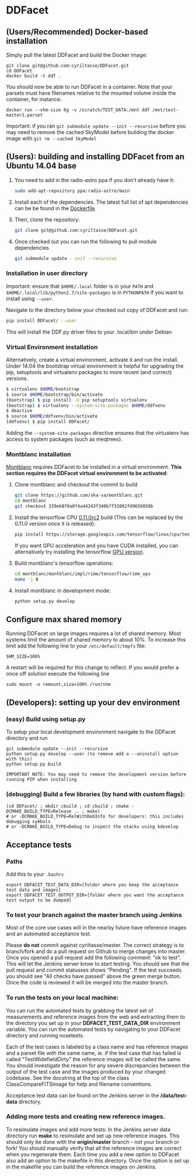 # DDFacet
## (Users/Recommended) Docker-based installation
Simply pull the latest DDFacet and build the Docker image:
```
git clone git@github.com:cyriltasse/DDFacet.git
cd DDFacet
docker build -t ddf .
```
You should now be able to run DDFacet in a container. Note that your parsets must have filenames relative to the mounted volume inside the container, for instance:
```
docker run --shm-size 6g -v /scratch/TEST_DATA:/mnt ddf /mnt/test-master1.parset
```
Important: if you ran ```git submodule update --init --recursive``` before you may need to remove the cached SkyModel before building the docker image with ```git rm --cached SkyModel```

## (Users): building and installing DDFacet from an Ubuntu 14.04 base

1. You need to add in the radio-astro ppa if you don't already have it:

    ```bash
    sudo add-apt-repository ppa:radio-astro/main
    ```

2. Install each of the dependencies. The latest full list of apt dependencies can be be found in the [Dockerfile](https://github.com/cyriltasse/DDFacet/blob/master/Dockerfile)

3. Then, clone the repository:

    ```bash
    git clone git@github.com:cyriltasse/DDFacet.git
    ```

4. Once checked out you can run the following to pull module dependencies

    ```bash
    git submodule update --init --recursive
    ```

### Installation in user directory

Important: ensure that ```$HOME/.local``` folder is in your ```PATH``` and ```$HOME/.local/lib/python2.7/site-packages``` is in ```PYTHONPATH``` if you want to install using ```--user```.

Navigate to the directory below your checked out copy of DDFacet and run:

```bash
pip install DDFacet/ --user
```

This will install the DDF.py driver files to your .local/bin under Debian

### Virtual Environment installation

Alternatively, create a virtual environment, activate it and run the install. Under 14.04 the bootstrap virtual environment is helpful for upgrading the pip, setuptools and virtualenv packages to more recent (and correct) versions.

```bash
$ virtualenv $HOME/bootstrap
$ source $HOME/bootstrap/bin/activate
(bootstrap) $ pip install -U pip setuptools virtualenv
(bootstrap) $ virtualenv --system-site-packages $HOME/ddfvenv
$ deactive
$ source $HOME/ddfvenv/bin/activate
(ddfvenv) $ pip install DDFacet/
```
Adding the `--system-site-packages` directive ensures that the virtualenv has access to system packages (such as meqtrees).

### Montblanc installation

[Montblanc](https://github.com/ska-sa/montblanc) requires DDFacet to be installed in a virtual environment. **This section requires the DDFacet virtual environment to be activated**:

1. Clone montblanc and checkout the commit to build

    ```bash
    git clone https://github.com/ska-sa/montblanc.git
    cd montblanc
    git checkout 339eb8f8a0f4a44243f340b7f33882fd9656858b
    ```

2. Install the tensorflow CPU [0.11.0rc2][tf_pip_install] build (This can be replaced by the 0.11.0 version once it is released):

    ```bash
    pip install https://storage.googleapis.com/tensorflow/linux/cpu/tensorflow-0.11.0rc2-cp27-none-linux_x86_64.whl
    ```

    If you want GPU acceleration and you have CUDA installed, you can alternatively try installing the tensorflow [GPU version][tf_pip_install].

3. Build montblanc's tensorflow operations:

    ```bash
    cd montblanc/montblanc/impl/rime/tensorflow/rime_ops
    make -j 8
    ```
4. Install montblanc in development mode:

    ```bash
    python setup.py develop
    ```


## Configure max shared memory

Running DDFacet on large images requires a lot of shared memory. Most systems limit the amount of shared memory to about 10%. To increase this limit add the following line to your ``/etc/default/tmpfs`` file:

```
SHM_SIZE=100%
```

A restart will be required for this change to reflect. If you would prefer a once off solution execute the following line

```
sudo mount -o remount,size=100% /run/shm
```

## (Developers): setting up your dev environment

### (easy) Build using setup.py
To setup your local development environment navigate to the DDFacet directory and run
```
git submodule update --init --recursive
python setup.py develop --user (to remove add a --uninstall option with this)
python setup.py build

IMPORTANT NOTE: You may need to remove the development version before running PIP when installing
```
### (debugging) Build a few libraries (by hand with custom flags):

```
(cd DDFacet/ ; mkdir cbuild ; cd cbuild ; cmake -DCMAKE_BUILD_TYPE=Release .. ; make)
# or -DCMAKE_BUILD_TYPE=RelWithDebInfo for developers: this includes debugging symbols
# or -DCMAKE_BUILD_TYPE=Debug to inspect the stacks using kdevelop
```

## Acceptance tests
### Paths
Add this to your ``.bashrc``

```
export DDFACET_TEST_DATA_DIR=[folder where you keep the acceptance test data and images]
export DDFACET_TEST_OUTPUT_DIR=[folder where you want the acceptance test output to be dumped]
```

### To test your branch against the master branch using Jenkins
Most of the core use cases will in the nearby future have reference images and an automated acceptance test.

Please **do not** commit against cyriltasse/master. The correct strategy is to branch/fork and do a pull request on Github
to merge changes into master. Once you opened a pull request add the following comment: "ok to test". This will let the Jenkins server know to start testing. You should see that the pull request and commit statusses shows "Pending". If the test succeeds you should see "All checks have passed" above the green merge button. Once the code is reviewed it will be merged into the master branch.

### To run the tests on your local machine:
You can run the automated tests by grabbing the latest set of measurements and reference images from the web and
extracting them to the directory you set up in your **DDFACET_TEST_DATA_DIR** environment variable. You can run
the automated tests by navigating to your DDFacet directory and running nosetests.

Each of the test cases is labeled by a class name and has reference images and a parset file with the same
name, ie. if the test case that has failed is called "TestWidefieldDirty" the reference images will be called the same. You should investigate the reason for any severe discrepancies between the output of the test case and the images produced by your changed codebase. See the docstring at the top of the class ClassCompareFITSImage for help and
filename conventions.

Acceptance test data can be found on the Jenkins server in the **/data/test-data** directory.

### Adding more tests and creating new reference images.

To resimulate images and add more tests:
In the Jenkins server data directory run **make** to resimulate and set up new reference images. This should only be done with the **origin/master** branch - not your branch or fork! You should manually verify that all the reference images are correct when you regenerate them. Each time you add a new option to DDFacet also add an option to the makefile in this directory. Once the option is set up in the makefile you can build the reference images on Jenkins.

[tf_pip_install]: https://github.com/tensorflow/tensorflow/blob/master/tensorflow/g3doc/get_started/os_setup.md#pip-installation


